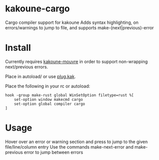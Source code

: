 # kakoune-cargo

Cargo compiler support for kakoune
Adds syntax highlighting, <ret> on errors/warnings to jump to file, and supports make-(next|previous)-error

# Install

Currently requires [kakoune-mouvre](https://github.com/krornus/kakoune-mouvre) in order to
support non-wrapping next/previous errors.

Place in autoload/ or use [plug.kak](https://github.com/andreyorst/plug.kak).

Place the following in your rc or autoload:
```
hook -group make-rust global WinSetOption filetype=rust %[
    set-option window makecmd cargo
    set-option global compiler cargo
]
```

# Usage

Hover over an error or warning section and press <enter> to jump to the given file/line/column entry
Use the commands make-next-error and make-previous error to jump between errors
